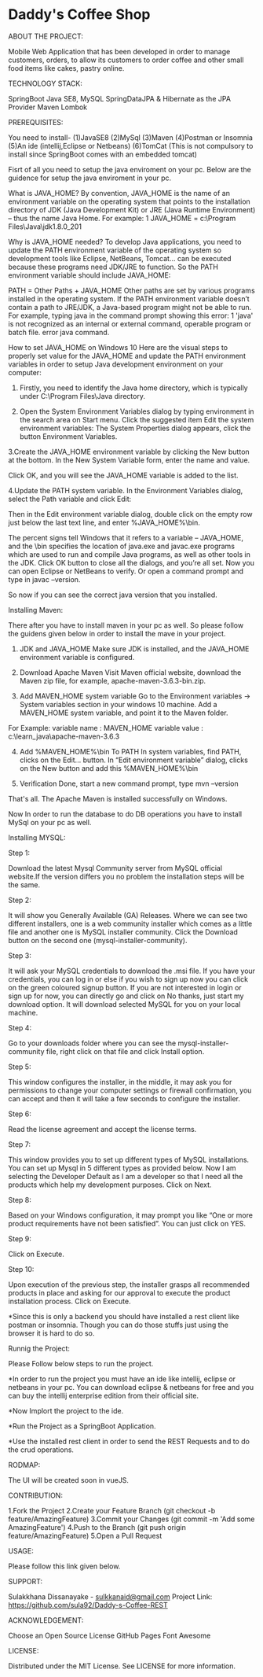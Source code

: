 # Daddy's Coffee Shop


ABOUT THE PROJECT:


Mobile Web Application that has been developed in order to manage customers, orders, to allow its customers to order coffee and other small food items like cakes, pastry online.

TECHNOLOGY STACK:

SpringBoot
Java SE8, 
MySQL
SpringDataJPA & Hibernate as the JPA Provider
Maven
Lombok

PREREQUISITES:

You need to install-
   (1)JavaSE8
   (2)MySql
   (3)Maven
   (4)Postman or Insomnia
   (5)An ide (intellij,Eclipse or Netbeans)
   (6)TomCat (This is not compulsory to install since SpringBoot comes with an embedded tomcat)

Fisrt of all you need to setup the java enviroment on your pc. Below are the guidence for setup the java enviroment in your pc.

What is JAVA_HOME?
By convention, JAVA_HOME is the name of an environment variable on the operating system that points to the installation directory of JDK (Java Development Kit) or JRE (Java Runtime Environment) – thus the name Java Home. For example:
1
JAVA_HOME = c:\Program Files\Java\jdk1.8.0_201
 
Why is JAVA_HOME needed?
To develop Java applications, you need to update the PATH environment variable of the operating system so development tools like Eclipse, NetBeans, Tomcat… can be executed because these programs need JDK/JRE to function. So the PATH environment variable should include JAVA_HOME:

PATH = Other Paths + JAVA_HOME
Other paths are set by various programs installed in the operating system. If the PATH environment variable doesn’t contain a path to JRE/JDK, a Java-based program might not be able to run. For example, typing java in the command prompt showing this error:
1
'java' is not recognized as an internal or external command, operable program or batch file.
error java command.

How to set JAVA_HOME on Windows 10
Here are the visual steps to properly set value for the JAVA_HOME and update the PATH environment variables in order to setup Java development environment on your computer:

1. Firstly, you need to identify the Java home directory, which is typically under C:\Program Files\Java directory.

2. Open the System Environment Variables dialog by typing environment in the search area on Start menu. Click the suggested item Edit the system environment variables:
    The System Properties dialog appears, click the button Environment Variables.

3.Create the JAVA_HOME environment variable by clicking the New button at the bottom. In the New System Variable form, enter the name and value.

Click OK, and you will see the JAVA_HOME variable is added to the list.
 
4.Update the PATH system variable. In the Environment Variables dialog, select the Path variable and click Edit:

Then in the Edit environment variable dialog, double click on the empty row just below the last text line, and enter %JAVA_HOME%\bin.

The percent signs tell Windows that it refers to a variable – JAVA_HOME, and the \bin specifies the location of java.exe and javac.exe programs which are used to run and compile Java programs, as well as other tools in the JDK.
Click OK button to close all the dialogs, and you’re all set. Now you can open Eclipse or NetBeans to verify. Or open a command prompt and type in javac –version.

So now if you can see the correct java version that you installed.

Installing Maven:

There after you have to install maven in your pc as well. So please follow the guidens given below in order to install the mave in your project.

1. JDK and JAVA_HOME
Make sure JDK is installed, and the JAVA_HOME environment variable is configured.

2. Download Apache Maven
Visit Maven official website, download the Maven zip file, for example, apache-maven-3.6.3-bin.zip.

3. Add MAVEN_HOME system variable
Go to the Environment variables -> System variables section in your windows 10 machine.
Add a MAVEN_HOME system variable, and point it to the Maven folder.

For Example:
variable name : MAVEN_HOME
variable value : c:\learn_java\apache-maven-3.6.3

4. Add %MAVEN_HOME%\bin To PATH
In system variables, find PATH, clicks on the Edit... button. In “Edit environment variable” dialog, clicks on the New button and add this %MAVEN_HOME%\bin

5. Verification
Done, start a new command prompt, type mvn –version

That's all. The Apache Maven is installed successfully on Windows. 

Now In order to run the database to do DB operations you have to install MySql on your pc as well.

Installing MYSQL:

Step 1:

Download the latest Mysql Community server from MySQL official website.If the version differs you no problem the installation steps will be the same.

Step 2:

It will show you Generally Available (GA) Releases. Where we can see two different installers, one is a web community installer which comes as a little file and another one is MySQL installer community. 
Click the Download button on the second one (mysql-installer-community).

Step 3:

It will ask your MySQL credentials to download the .msi file. If you have your credentials, you can log in or else if you wish to sign up now you can click on the green coloured signup button.
If you are not interested in login or sign up for now, you can directly go and click on No thanks, just start my download option. It will download selected MySQL for you on your local machine.

Step 4:

Go to your downloads folder where you can see the mysql-installer-community file, right click on that file and click Install option.

Step 5:

This window configures the installer, in the middle, it may ask you for permissions to change your computer settings or firewall confirmation, you can accept and then it will take a few seconds to configure the installer.

Step 6:

Read the license agreement and accept the license terms.

Step 7:

This window provides you to set up different types of MySQL installations. You can set up Mysql in 5 different types as provided below. Now I am selecting the Developer Default as I am a developer so that I need all the products which help my development purposes. 
Click on Next.

Step 8:

Based on your Windows configuration, it may prompt you like “One or more product requirements have not been satisfied”. You can just click on YES.

Step 9:

Click on Execute.

Step 10:

Upon execution of the previous step, the installer grasps all recommended products in place and asking for our approval to execute the product installation process. Click on Execute.


*Since this is only a backend you should have installed a rest client like postman or insomnia. Though you can do those stuffs just using the browser it is hard to do so. 


Runnig the Project:

Please Follow below steps to run the project.

*In order to run the project you must have an ide like intellij, eclipse or netbeans in your pc. You can download eclipse & netbeans for free and you can buy the intellij enterprise edition from their official site.

*Now Implort the project to the ide.

*Run the Project as a SpringBoot Application.

*Use the installed rest client in order to send the REST Requests and to do the crud operations.


RODMAP:

The UI will be created soon in vueJS.

CONTRIBUTION:

1.Fork the Project
2.Create your Feature Branch (git checkout -b feature/AmazingFeature)
3.Commit your Changes (git commit -m 'Add some AmazingFeature')
4.Push to the Branch (git push origin feature/AmazingFeature)
5.Open a Pull Request


USAGE:

Please follow this link given below.



SUPPORT:

Sulakkhana Dissanayake - sulkkanaid@gmail.com
Project Link: https://github.com/sula92/Daddy-s-Coffee-REST

ACKNOWLEDGEMENT:

Choose an Open Source License
GitHub Pages
Font Awesome

LICENSE:

Distributed under the MIT License. See LICENSE for more information.